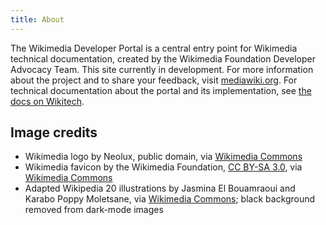 ```yaml
---
title: About
---
```


The Wikimedia Developer Portal is a central entry point for Wikimedia technical documentation, created by the Wikimedia Foundation Developer Advocacy Team. This site currently in development. For more information about the project and to share your feedback, visit [mediawiki.org](https://www.mediawiki.org/wiki/Special:MyLanguage/Developer_Advocacy/Developer_Portal). For technical documentation about the portal and its implementation, see [the docs on Wikitech](https://wikitech.wikimedia.org/wiki/Developer_Portal).

## Image credits

* Wikimedia logo by Neolux, public domain, via [Wikimedia Commons](https://commons.wikimedia.org/wiki/File:Wikimedia_logo_white.svg)
* Wikimedia favicon by the Wikimedia Foundation, [CC BY-SA 3.0](https://creativecommons.org/licenses/by-sa/3.0), via [Wikimedia Commons](https://commons.wikimedia.org/wiki/File:Wmf-ico-48px.png)
* Adapted Wikipedia 20 illustrations by Jasmina El Bouamraoui and Karabo Poppy Moletsane, via [Wikimedia Commons](https://commons.wikimedia.org/wiki/Category:Adapted_Wikipedia_20); black background removed from dark-mode images
